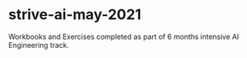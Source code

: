 # strive-ai-may-2021

Workbooks and Exercises completed as part of 6 months intensive AI Engineering track.